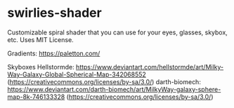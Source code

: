 # swirlies-shader
Customizable spiral shader that you can use for your eyes, glasses, skybox, etc.
Uses MIT License.

Gradients: https://paletton.com/

Skyboxes
Hellstormde: https://www.deviantart.com/hellstormde/art/Milky-Way-Galaxy-Global-Spherical-Map-342068552 (https://creativecommons.org/licenses/by-sa/3.0/)
darth-biomech: https://www.deviantart.com/darth-biomech/art/MilkyWay-galaxy-sphere-map-8k-746133328 (https://creativecommons.org/licenses/by-sa/3.0/)

